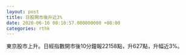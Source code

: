 ```yaml
---
layout: post
title: 日股開市後升近3%
date: 2020-06-16 08:10:57.000000000 +08:00
categories: rthk
---
```


東京股市上升。日經指數開市後10分鐘報22158點，升627點，升幅近3%。
